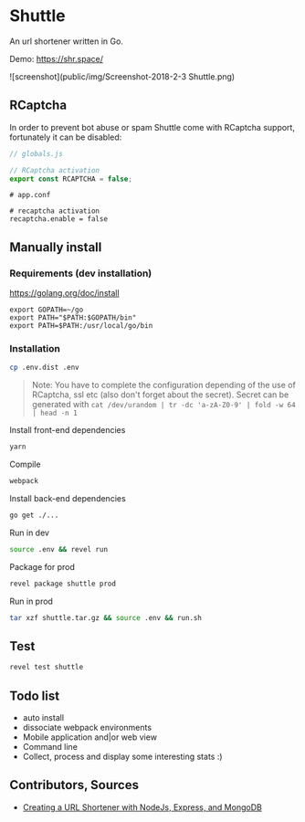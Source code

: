 # Shuttle
An url shortener written in Go.

Demo: https://shr.space/

![screenshot](public/img/Screenshot-2018-2-3 Shuttle.png)

## RCaptcha
In order to prevent bot abuse or spam Shuttle come with RCaptcha support,
fortunately it can be disabled:
```javascript
// globals.js

// RCaptcha activation
export const RCAPTCHA = false;
```

```text
# app.conf

# recaptcha activation
recaptcha.enable = false
```

## Manually install
### Requirements (dev installation)
https://golang.org/doc/install
```
export GOPATH=~/go
export PATH="$PATH:$GOPATH/bin"
export PATH=$PATH:/usr/local/go/bin
```
### Installation
```bash
cp .env.dist .env
```
> Note: You have to complete the configuration depending of the use of RCaptcha, ssl etc (also don't forget about the secret).
> Secret can be generated with `cat /dev/urandom | tr -dc 'a-zA-Z0-9' | fold -w 64 | head -n 1`

Install front-end dependencies
```bash
yarn
```
Compile
```bash
webpack
```
Install back-end dependencies
```bash
go get ./...
```
Run in dev
```bash
source .env && revel run
```
Package for prod
```bash
revel package shuttle prod
```
Run in prod
```bash
tar xzf shuttle.tar.gz && source .env && run.sh
```

## Test
```bash
revel test shuttle
```

## Todo list
- auto install
- dissociate webpack environments
- Mobile application and|or web view
- Command line
- Collect, process and display some interesting stats :)

## Contributors, Sources
- [Creating a URL Shortener with NodeJs, Express, and MongoDB](https://coligo.io/create-url-shortener-with-node-express-mongo/)
